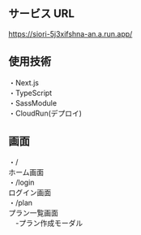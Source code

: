 ## サービス URL

https://siori-5j3xifshna-an.a.run.app/<br/>

## 使用技術

・Next.js<br/>
・TypeScript<br/>
・SassModule<br/>
・CloudRun(デプロイ)<br/>

## 画面

・/<br/>ホーム画面<br/>
・/login<br/>ログイン画面<br/>
・/plan<br/>プラン一覧画面<br/>　-プラン作成モーダル<br/>

